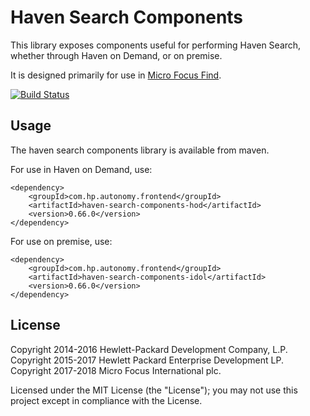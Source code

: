 # Haven Search Components

This library exposes components useful for performing Haven Search, whether through Haven on Demand, or on premise.

It is designed primarily for use in
[Micro Focus Find](https://github.com/microfocus-idol/find).

[![Build Status](https://travis-ci.org/microfocus-idol/haven-search-components.svg?branch=master)](https://travis-ci.org/microfocus-idol/haven-search-components)

## Usage
The haven search components library is available from maven.

For use in Haven on Demand, use:

    <dependency>
        <groupId>com.hp.autonomy.frontend</groupId>
        <artifactId>haven-search-components-hod</artifactId>
        <version>0.66.0</version>
    </dependency>

For use on premise, use:

    <dependency>
        <groupId>com.hp.autonomy.frontend</groupId>
        <artifactId>haven-search-components-idol</artifactId>
        <version>0.66.0</version>
    </dependency>

## License
Copyright 2014-2016 Hewlett-Packard Development Company, L.P.
Copyright 2015-2017 Hewlett Packard Enterprise Development LP.
Copyright 2017-2018 Micro Focus International plc.

Licensed under the MIT License (the "License"); you may not use this project except in compliance with the License.
